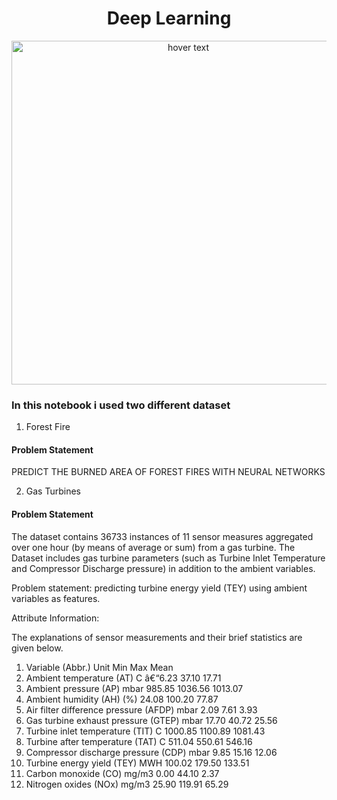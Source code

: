 <h1 align="center">Deep Learning</h1>
<p align="center">
  <img src="https://towardsdatascience.com/training-deep-neural-networks-9fdb1964b964" width="550" title="hover text">
</p>

### In this notebook i used two different dataset

1) Forest Fire

#### Problem Statement

PREDICT THE BURNED AREA OF FOREST FIRES WITH NEURAL NETWORKS



2) Gas Turbines

#### Problem Statement

The dataset contains 36733 instances of 11 sensor measures aggregated over one hour (by means of average or sum) from a gas turbine. 
The Dataset includes gas turbine parameters (such as Turbine Inlet Temperature and Compressor Discharge pressure) in addition to the ambient variables.


Problem statement: predicting turbine energy yield (TEY) using ambient variables as features.

Attribute Information:

The explanations of sensor measurements and their brief statistics are given below.

1. Variable (Abbr.) Unit Min Max Mean
2. Ambient temperature (AT) C â€“6.23 37.10 17.71
3. Ambient pressure (AP) mbar 985.85 1036.56 1013.07
4. Ambient humidity (AH) (%) 24.08 100.20 77.87
5. Air filter difference pressure (AFDP) mbar 2.09 7.61 3.93
6. Gas turbine exhaust pressure (GTEP) mbar 17.70 40.72 25.56
7. Turbine inlet temperature (TIT) C 1000.85 1100.89 1081.43
8. Turbine after temperature (TAT) C 511.04 550.61 546.16
9. Compressor discharge pressure (CDP) mbar 9.85 15.16 12.06
10. Turbine energy yield (TEY) MWH 100.02 179.50 133.51
11. Carbon monoxide (CO) mg/m3 0.00 44.10 2.37
12. Nitrogen oxides (NOx) mg/m3 25.90 119.91 65.29
